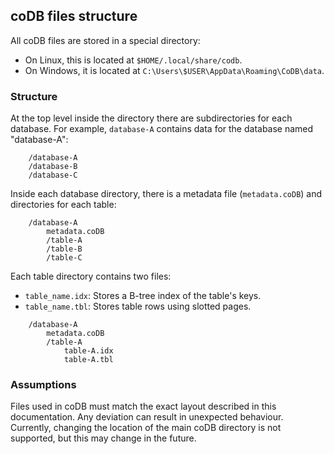 ## coDB files structure

All coDB files are stored in a special directory:  
- On Linux, this is located at `$HOME/.local/share/codb`.
- On Windows, it is located at `C:\Users\$USER\AppData\Roaming\CoDB\data`.


### Structure

At the top level inside the directory there are subdirectories for each database. For example, `database-A` contains data for the database named "database-A":

```text
    /database-A
    /database-B
    /database-C
```

Inside each database directory, there is a metadata file (`metadata.coDB`) and directories for each table:

```text
    /database-A
        metadata.coDB
        /table-A
        /table-B
        /table-C
```

Each table directory contains two files:
- `table_name.idx`: Stores a B-tree index of the table's keys.
- `table_name.tbl`: Stores table rows using slotted pages.

```text
    /database-A
        metadata.coDB
        /table-A
            table-A.idx
            table-A.tbl
```

### Assumptions

Files used in coDB must match the exact layout described in this documentation. Any deviation can result in unexpected behaviour. Currently, changing the location of the main coDB directory is not supported, but this may change in the future.